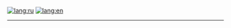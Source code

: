 <a href="README.ru.md"><img src="https://img.shields.io/badge/lang-RU-blue" alt="lang:ru"></a>
<a href="README.md"><img src="https://img.shields.io/badge/lang-EN-blue" alt="lang:en"></a>

---
